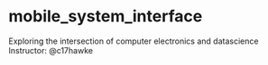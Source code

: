 # mobile_system_interface
Exploring the intersection of computer electronics and datascience
Instructor: @c17hawke

